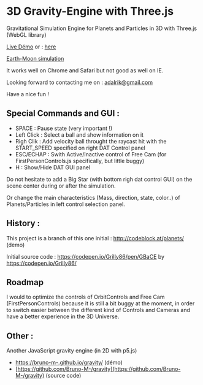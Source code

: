 # 3D Gravity-Engine with Three.js

Gravitational Simulation Engine for Planets and Particles in 3D with Three.js (WebGL library)

[Live Démo](https://almaric78.github.io/gravity-engine/index-v69.html) or : [here](http://htmlpreview.github.io/?https://github.com/Almaric78/gravity-engine/blob/master/index-v69.html)

[Earth-Moon simulation](https://almaric78.github.io/gravity-engine/earth-moon.html)

It works well on Chrome and Safari but not good as well on IE.

Looking forward to contacting me on : adalrik@gmail.com 

Have a nice fun ! 

## Special Commands and GUI : 
- SPACE : Pause state (very important !)
- Left Click : Select a ball and show information on it
- Righ Clik : Add velocity ball throught the raycast hit with the START_SPEED specified on right DAT Control panel
- ESC/ECHAP : Swith Active/Inactive control of Free Cam (for FirstPersonControls.js specifically, but little buggy)
- H : Show/Hide DAT GUI panel

Do not hesitate to add a Big Star (with bottom righ dat control GUI) on the scene center during or after the simulation. 

Or change the main characteristics (Mass, direction, state, color..) of Planets/Particles in left control selection panel. 

## History : 

This project is a branch of this one initial : http://codeblock.at/planets/ (demo)

Initial source code : https://codepen.io/Grilly86/pen/GBaCE by https://codepen.io/Grilly86/

## Roadmap 

I would to optimize the controls of OrbitControls and Free Cam (FirstPersonControls) because it is still a bit buggy at the moment, in order to switch easier between the different kind of Controls and Cameras and have a better experience in the 3D Universe. 

## Other :

Another JavaScript gravity engine (in 2D with p5.js) 
* [https://bruno-m-.github.io/gravity/](https://bruno-m-.github.io/gravity/) (démo)
* [https://github.com/Bruno-M-/gravity](https://github.com/Bruno-M-/gravity) (source code)
